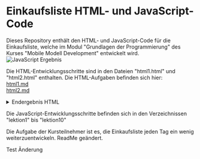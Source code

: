 # Einkaufsliste HTML- und JavaScript-Code
Dieses Repository enthält den HTML- und JavaScript-Code für die Einkaufsliste, welche im Modul "Grundlagen der Programmierung" des Kurses "Mobile Modell Development" entwickelt wird.  
![JavaScript Ergebnis](img/Einkaufsliste.png)

Die HTML-Entwicklungsschritte sind in den Dateien "html1.html" und "html2.html" enthalten.
Die HTML-Aufgaben befinden sich hier:  
[html1.md](html1/html1.md)  
[html2.md](html2/html2.md)


<details>

<summary>Endergebnis HTML</summary>
Das Endergebnis des HTML-Teils kann z.B. so aussehen:

![HTML Ergebnis](img/Stufe5.png)
</details>

Die JavaScript-Entwicklungsschritte befinden sich in den Verzeichnissen "lektion1" bis "lektion10" 

Die Aufgabe der Kursteilnehmer ist es, die Einkaufsliste jeden Tag ein wenig weiterzuentwickeln.
ReadMe geändert.


Test Änderung 
